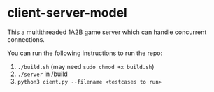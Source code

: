 # client-server-model

This a multithreaded 1A2B game server which can handle concurrent connections.

You can run the following instructions to run the repo:
1. `./build.sh` (may need `sudo chmod +x build.sh`)
2. `./server` in /build
3. `python3 cient.py --filename <testcases to run>`
